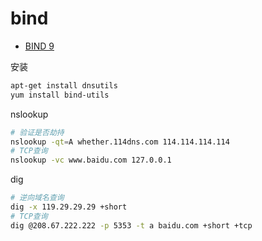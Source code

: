 # bind

- [BIND 9](https://www.isc.org/download/)

安装

```bash
apt-get install dnsutils
yum install bind-utils
```

nslookup

```bash
# 验证是否劫持
nslookup -qt=A whether.114dns.com 114.114.114.114
# TCP查询
nslookup -vc www.baidu.com 127.0.0.1
```

dig

```bash
# 逆向域名查询
dig -x 119.29.29.29 +short
# TCP查询
dig @208.67.222.222 -p 5353 -t a baidu.com +short +tcp
```

